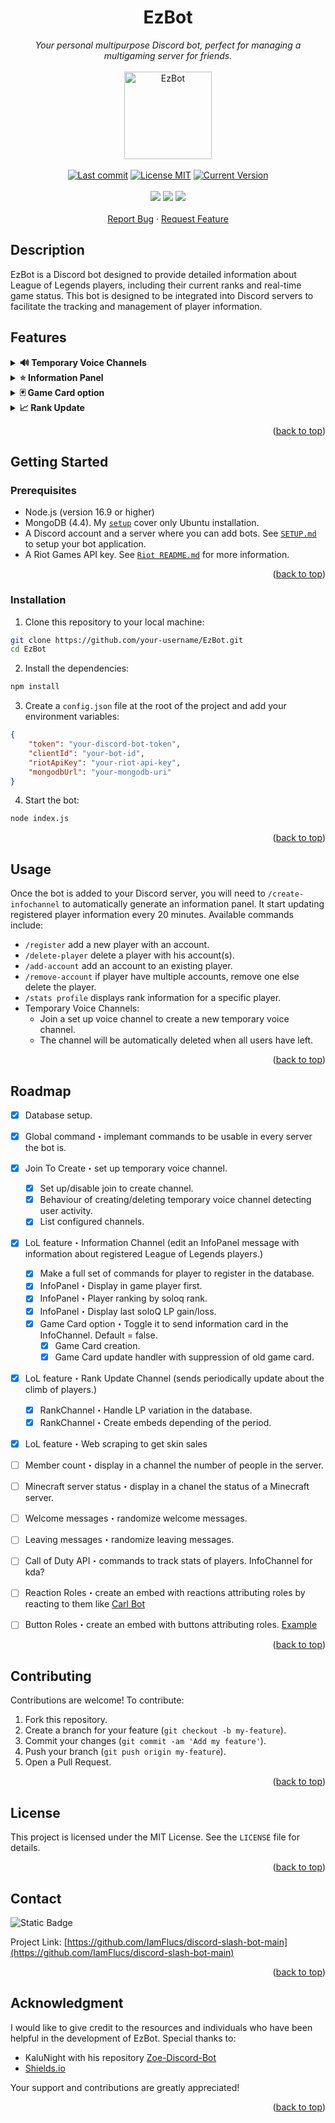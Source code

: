 <a id="readme-top"></a>



<!-- PROJECT LOGO -->
<div align="center">
  <h1 align="center">EzBot</h1>
  <i>Your personal multipurpose Discord bot, perfect for managing a multigaming server for friends.</i>
  <br/><br/>
  <img width="140" alt="EzBot" src="https://images-wixmp-ed30a86b8c4ca887773594c2.wixmp.com/f/88c6ac91-e30a-4c67-a92d-e8178abac9bd/devdlvv-6a12f604-4c12-4b6a-9fc3-b70090b6bdd3.png/v1/fill/w_894,h_894,q_70,strp/ezreal___lol_icon_by_editsbyjadewolf_devdlvv-pre.jpg?token=eyJ0eXAiOiJKV1QiLCJhbGciOiJIUzI1NiJ9.eyJzdWIiOiJ1cm46YXBwOjdlMGQxODg5ODIyNjQzNzNhNWYwZDQxNWVhMGQyNmUwIiwiaXNzIjoidXJuOmFwcDo3ZTBkMTg4OTgyMjY0MzczYTVmMGQ0MTVlYTBkMjZlMCIsIm9iaiI6W1t7ImhlaWdodCI6Ijw9MTIwMCIsInBhdGgiOiJcL2ZcLzg4YzZhYzkxLWUzMGEtNGM2Ny1hOTJkLWU4MTc4YWJhYzliZFwvZGV2ZGx2di02YTEyZjYwNC00YzEyLTRiNmEtOWZjMy1iNzAwOTBiNmJkZDMucG5nIiwid2lkdGgiOiI8PTEyMDAifV1dLCJhdWQiOlsidXJuOnNlcnZpY2U6aW1hZ2Uub3BlcmF0aW9ucyJdfQ.2lmOH_8N1hKO-ZG-xhQKJ3Dc491WIMKow6eWg1fM03I"/>
  <br/><br/>
  <a target="_blank" href="https://github.com/IamFlucs/discord-slash-bot-main"><img src="https://img.shields.io/badge/Language-JS-3ce5de?logo=nodedotjs&color=2370d5&logoColor=fff" alt="Last commit"/></a>
  <a href="https://github.com/IamFlucs/discord-slash-bot-main/blob/main/LICENSE"><img src="https://img.shields.io/badge/License-MIT-2379e9?logo=opensourceinitiative&logoColor=fff" alt="License MIT"/></a>
  <a href="https://github.com/IamFlucs/discord-slash-bot-main/blob/main/README.md"><img src="https://img.shields.io/badge/version-v1.2.0-2673d8?logo=hackthebox&logoColor=fff" alt="Current Version"/></a>
  <br/><br/>
  <a target="_blank" href="https://github.com/IamFlucs/discord-slash-bot-main/blob/main/README.md"><img src="https://img.shields.io/badge/discord.js-v14.14.1-5865F2?logo=Discord&logoColor=fff"/></a>
  <a target="_blank" href="https://github.com/IamFlucs/discord-slash-bot-main/blob/main/src/database/schemas/README.md"><img src="https://img.shields.io/badge/MongoDB-v4.4-47A248?logo=MongoDB&logoColor=fff"/></a>
  <a target="_blank" href="https://github.com/IamFlucs/discord-slash-bot-main/blob/main/src/api/riot/README.md"><img src="https://img.shields.io/badge/API-Riot Games-dc291e?logo=Riot Games&logoColor=fff"/></a>
  <br/><br/>
  <a href="https://github.com/IamFlucs/discord-slash-bot-main/issues/new?labels=bug&template=bug-report---.md">Report Bug</a>
  ·
  <a href="https://github.com/IamFlucs/discord-slash-bot-main/issues/new?labels=enhancement&template=feature-request---.md">Request Feature</a>
</div>



<!-- DESCRIPTION -->
## Description
EzBot is a Discord bot designed to provide detailed information about League of Legends players, including their current ranks and real-time game status. This bot is designed to be integrated into Discord servers to facilitate the tracking and management of player information.



## Features

<details>
    <summary><b>🔊 Temporary Voice Channels</b></summary>
    <p>Creation of temporary voice channels, facilitating party organization and discussions.</p>
    <img src="https://github.com/user-attachments/assets/51430e69-6b16-483d-9729-2ddc1e1a8e2f" alt="Outer GIF" width="240">
    <p>&nbsp</p>
    <details>
        <summary>Setup a voice channel</summary>
        <p>Use <code>/join-to-create setup</code> to enable a jtc channel.</p>
        <img src="https://github.com/user-attachments/assets/22a94d08-1a4a-496d-aabf-52e80d327996" alt="Inner GIF 1" width="650">
        <p>&nbsp</p>
    </details>
    <details>
        <summary>Disable a jtc channel</summary>
        <p>Use <code>/join-to-create disable</code> to disable a jtc channel.</p>
        <img src="https://github.com/user-attachments/assets/a6d0ec9a-2fbc-4be4-aa2b-b69dd0c1ade8" alt="Inner GIF 2" width="650">
        <p>&nbsp</p>
    </details>
    <details>
        <summary>List all jtc channels</summary>
        <p>Use <code>/join-to-create list</code> to show all jtc channels.</p>
        <img src="https://github.com/user-attachments/assets/1ee059b5-64c9-40d7-942b-6cd62bf5b2a5" alt="Inner GIF 3" width="650">
    </details>
    <p>&nbsp</p>
</details>

<details>
    <summary><b>⭐ Information Panel</b></summary>
    <p>League of Legends feature where EzBot sends an infopanel with information about all the registered players.</p>
    <p>Ideally the information channel does not allow sending messages to users other than the bot.</p>
    <img src="https://github.com/user-attachments/assets/1c546f20-0ba6-464c-9bdc-b0d5d7017ae2" alt="Outer JPG" width="750">
    <p>&nbsp</p>
    <details>
        <summary>Create an infochannel</summary>
        <p>Use <code>/create-infochannel</code> to create a new infochannel where EzBot can send the infopanel.</p>
        <img src="https://github.com/user-attachments/assets/638f86ab-04ad-4371-b4cf-a31f9c6582cb" alt="Inner GIF 1" width="650">
        <p>&nbsp</p>
    </details>
    <details>
        <summary>Delete an infochannel</summary>
        <p>Use <code>/delete-infochannel</code> to delete the infochannel.</p>
        <img src="https://github.com/user-attachments/assets/7cd25c8c-7510-4081-a832-62517af1aec4" alt="Inner GIF 2" width="650">
    </details>
    <p>&nbsp</p>
</details>

<details>
    <summary><b>🃏 Game Card option</b></summary>
    <p>Optional feature of the ⭐ Information Panel where information cards about current games are sent under the information panel.</p>
    <p>The cards are only displayed during the game and are deleted once game is finished.</p>
    <img src="https://github.com/user-attachments/assets/1c546f20-0ba6-464c-9bdc-b0d5d7017ae2" alt="Outer JPG" width="750">
    <p>&nbsp</p>
    <details>
        <summary>Toggle game card option</summary>
        <p>Use <code>/toggle-gamecard</code> to toggle the option for game card feature.</p>
        <img src="https://github.com/user-attachments/assets/638f86ab-04ad-4371-b4cf-a31f9c6582cb" alt="Inner GIF 1" width="650">
        <p>&nbsp</p>
    </details>
    <p>&nbsp</p>
</details>

<details>
    <summary><b>📈 Rank Update</b></summary>
    <p>League of Legends feature where EzBot sends daily, weekly and monthly rank updates about all the registered players.</p>
    <img src="https://github.com/user-attachments/assets/1c546f20-0ba6-464c-9bdc-b0d5d7017ae2" alt="Outer JPG" width="750">
    <p>&nbsp</p>
    <details>
        <summary>Create a rank update channel</summary>
        <p>Use <code>/create-rankchannel</code> to create a new rankchannel where EzBot can send the rank update embeds.</p>
        <img src="https://github.com/user-attachments/assets/638f86ab-04ad-4371-b4cf-a31f9c6582cb" alt="Inner GIF 1" width="650">
        <p>&nbsp</p>
    </details>
    <details>
        <summary>Delete a rank update channel</summary>
        <p>Use <code>/delete-rankchannel</code> to delete the rankchannel.</p>
        <img src="https://github.com/user-attachments/assets/7cd25c8c-7510-4081-a832-62517af1aec4" alt="Inner GIF 2" width="650">
    </details>
    <p>&nbsp</p>
</details>

<p align="right">(<a href="#readme-top">back to top</a>)</p>



<!-- GETTING STARTED -->
## Getting Started

### Prerequisites

- Node.js (version 16.9 or higher)
- MongoDB (4.4). My [`setup`](https://github.com/IamFlucs/discord-slash-bot-main/blob/main/src/database/README.md) cover only Ubuntu installation.
- A Discord account and a server where you can add bots. See [`SETUP.md`](https://github.com/IamFlucs/discord-slash-bot-main/blob/main/SETUP.md) to setup your bot application.
- A Riot Games API key. See [`Riot README.md`](https://github.com/IamFlucs/discord-slash-bot-main/blob/main/src/api/riot/README.md) for more information.

<p align="right">(<a href="#readme-top">back to top</a>)</p>

### Installation

1. Clone this repository to your local machine:
```sh
git clone https://github.com/your-username/EzBot.git
cd EzBot
```
2. Install the dependencies:
```sh
npm install
```
3. Create a `config.json` file at the root of the project and add your environment variables:
```json
{
    "token": "your-discord-bot-token",
    "clientId": "your-bot-id",
    "riotApiKey": "your-riot-api-key",
    "mongodbUrl": "your-mongodb-uri"
}
```
4. Start the bot:
```sh
node index.js
```

<p align="right">(<a href="#readme-top">back to top</a>)</p>



<!-- USAGE EXAMPLES -->
## Usage

Once the bot is added to your Discord server, you will need to `/create-infochannel` to automatically generate an information panel. It start updating registered player information every 20 minutes. Available commands include:

- `/register` add a new player with an account.
- `/delete-player` delete a player with his account(s).
- `/add-account` add an account to an existing player.
- `/remove-account` if player have multiple accounts, remove one else delete the player.
- `/stats profile` displays rank information for a specific player.
- Temporary Voice Channels:
  - Join a set up voice channel to create a new temporary voice channel.
  - The channel will be automatically deleted when all users have left.

<p align="right">(<a href="#readme-top">back to top</a>)</p>



<!-- ROADMAP -->
## Roadmap

- [x] Database setup.
- [x] Global command・implemant commands to be usable in every server the bot is.
- [x] Join To Create・set up temporary voice channel.
  - [x] Set up/disable join to create channel.
  - [x] Behaviour of creating/deleting temporary voice channel detecting user activity.
  - [x] List configured channels.
- [x] LoL feature・Information Channel (edit an InfoPanel message with information about registered League of Legends players.)
  - [x] Make a full set of commands for player to register in the database.
  - [x] InfoPanel・Display in game player first.
  - [x] InfoPanel・Player ranking by soloq rank.
  - [x] InfoPanel・Display last soloQ LP gain/loss.
  - [x] Game Card option・Toggle it to send information card in the InfoChannel. Default = false. 
    - [x] Game Card creation.
    - [x] Game Card update handler with suppression of old game card.
- [x] LoL feature・Rank Update Channel (sends periodically update about the climb of players.)
  - [x] RankChannel・Handle LP variation in the database.
  - [x] RankChannel・Create embeds depending of the period.
- [x] LoL feature・Web scraping to get skin sales
- [ ] Member count・display in a channel the number of people in the server.
- [ ] Minecraft server status・display in a chanel the status of a Minecraft server.
- [ ] Welcome messages・randomize welcome messages.
- [ ] Leaving messages・randomize leaving messages.
- [ ] Call of Duty API・commands to track stats of players. InfoChannel for kda?
- [ ] Reaction Roles・create an embed with reactions attributing roles by reacting to them like [Carl Bot](https://github.com/dhvitOP/multiple-purpose-discord-bot-like-carlbot/blob/master/commands/🎭Reaction%20Roles/create.js)
- [ ] Button Roles・create an embed with buttons attributing roles. [Example](https://github.com/Only-Moon/Comfi/blob/master/commands/roles/buttonroles.js)


<p align="right">(<a href="#readme-top">back to top</a>)</p>



<!-- CONTRIBUTING -->
## Contributing

Contributions are welcome! To contribute:

1. Fork this repository.
2. Create a branch for your feature (`git checkout -b my-feature`).
3. Commit your changes (`git commit -am 'Add my feature'`).
4. Push your branch (`git push origin my-feature`).
5. Open a Pull Request.

<p align="right">(<a href="#readme-top">back to top</a>)</p>



<!-- LICENSE -->
## License

This project is licensed under the MIT License. See the `LICENSE` file for details.

<p align="right">(<a href="#readme-top">back to top</a>)</p>



<!-- CONTACT -->
## Contact

![Static Badge](https://img.shields.io/badge/Discord-theflucs-5865F2?logo=Discord&logoColor=fff)

Project Link: [https://github.com/IamFlucs/discord-slash-bot-main](https://github.com/IamFlucs/discord-slash-bot-main)

<p align="right">(<a href="#readme-top">back to top</a>)</p>



<!-- ACKNOWLEDGMENTS -->
## Acknowledgment

I would like to give credit to the resources and individuals who have been helpful in the development of EzBot. Special thanks to:

- KaluNight with his repository [Zoe-Discord-Bot](https://github.com/Zoe-Discord-Bot/Zoe-Discord-Bot)
- [Shields.io](https://shields.io/badges/static-badge)

Your support and contributions are greatly appreciated!

<p align="right">(<a href="#readme-top">back to top</a>)</p>
